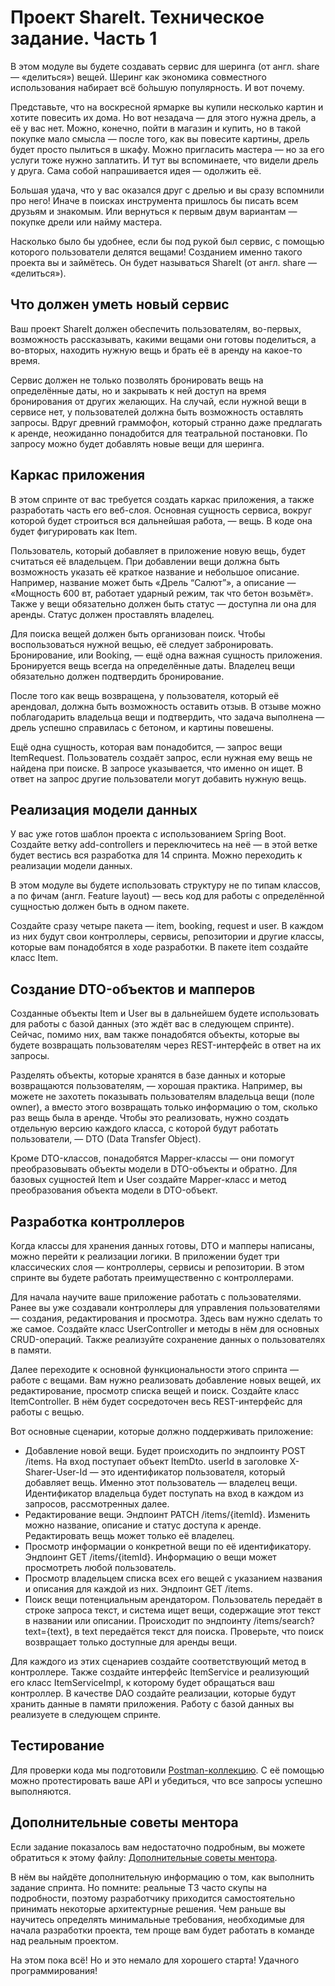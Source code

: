 # Проект ShareIt. Техническое задание. Часть 1

В этом модуле вы будете создавать сервис для шеринга (от англ. share — «делиться») вещей. Шеринг как экономика совместного использования набирает всё бо́льшую популярность. И вот почему.

Представьте, что на воскресной ярмарке вы купили несколько картин и хотите повесить их дома. Но вот незадача — для этого нужна дрель, а её у вас нет. Можно, конечно, пойти в магазин и купить, но в такой покупке мало смысла — после того, как вы повесите картины, дрель будет просто пылиться в шкафу. Можно пригласить мастера — но за его услуги тоже нужно заплатить. И тут вы вспоминаете, что видели дрель у друга. Сама собой напрашивается идея — одолжить её.

Большая удача, что у вас оказался друг с дрелью и вы сразу вспомнили про него! Иначе в поисках инструмента пришлось бы писать всем друзьям и знакомым. Или вернуться к первым двум вариантам — покупке дрели или найму мастера.

Насколько было бы удобнее, если бы под рукой был сервис, с помощью которого пользователи делятся вещами! Созданием именно такого проекта вы и займётесь. Он будет называться ShareIt (от англ. share — «делиться»).

## Что должен уметь новый сервис

Ваш проект ShareIt должен обеспечить пользователям, во-первых, возможность рассказывать, какими вещами они готовы поделиться, а во-вторых, находить нужную вещь и брать её в аренду на какое-то время.

Сервис должен не только позволять бронировать вещь на определённые даты, но и закрывать к ней доступ на время бронирования от других желающих. На случай, если нужной вещи в сервисе нет, у пользователей должна быть возможность оставлять запросы. Вдруг древний граммофон, который странно даже предлагать к аренде, неожиданно понадобится для театральной постановки. По запросу можно будет добавлять новые вещи для шеринга.

## Каркас приложения
В этом спринте от вас требуется создать каркас приложения, а также разработать часть его веб-слоя. Основная сущность сервиса, вокруг которой будет строиться вся дальнейшая работа, — вещь. В коде она будет фигурировать как Item.

Пользователь, который добавляет в приложение новую вещь, будет считаться её владельцем. При добавлении вещи должна быть возможность указать её краткое название и небольшое описание. Например, название может быть «Дрель “Салют”», а описание — «Мощность 600 вт, работает ударный режим, так что бетон возьмёт». Также у вещи обязательно должен быть статус — доступна ли она для аренды. Статус должен проставлять владелец.

Для поиска вещей должен быть организован поиск. Чтобы воспользоваться нужной вещью, её следует забронировать. Бронирование, или Booking, — ещё одна важная сущность приложения. Бронируется вещь всегда на определённые даты. Владелец вещи обязательно должен подтвердить бронирование.

После того как вещь возвращена, у пользователя, который её арендовал, должна быть возможность оставить отзыв. В отзыве можно поблагодарить владельца вещи и подтвердить, что задача выполнена — дрель успешно справилась с бетоном, и картины повешены.

Ещё одна сущность, которая вам понадобится, — запрос вещи ItemRequest. Пользователь создаёт запрос, если нужная ему вещь не найдена при поиске. В запросе указывается, что именно он ищет. В ответ на запрос другие пользователи могут добавить нужную вещь.

## Реализация модели данных
У вас уже готов шаблон проекта с использованием Spring Boot. Создайте ветку add-controllers и переключитесь на неё — в этой ветке будет вестись вся разработка для 14 спринта. Можно переходить к реализации модели данных.

В этом модуле вы будете использовать структуру не по типам классов, а по фичам (англ. Feature layout) — весь код для работы с определённой сущностью должен быть в одном пакете.

Создайте сразу четыре пакета — item, booking, request и user. В каждом из них будут свои контроллеры, сервисы, репозитории и другие классы, которые вам понадобятся в ходе разработки. В пакете item создайте класс Item.

## Создание DTO-объектов и мапперов
Созданные объекты Item и User вы в дальнейшем будете использовать для работы с базой данных (это ждёт вас в следующем спринте). Сейчас, помимо них, вам также понадобятся объекты, которые вы будете возвращать пользователям через REST-интерфейс в ответ на их запросы.

Разделять объекты, которые хранятся в базе данных и которые возвращаются пользователям, — хорошая практика. Например, вы можете не захотеть показывать пользователям владельца вещи (поле owner), а вместо этого возвращать только информацию о том, сколько раз вещь была в аренде. Чтобы это реализовать, нужно создать отдельную версию каждого класса, с которой будут работать пользователи, — DTO (Data Transfer Object).

Кроме DTO-классов, понадобятся Mapper-классы — они помогут преобразовывать объекты модели в DTO-объекты и обратно. Для базовых сущностей Item и User создайте Mapper-класс и метод преобразования объекта модели в DTO-объект.

## Разработка контроллеров
Когда классы для хранения данных готовы, DTO и мапперы написаны, можно перейти к реализации логики. В приложении будет три классических слоя — контроллеры, сервисы и репозитории. В этом спринте вы будете работать преимущественно с контроллерами.

Для начала научите ваше приложение работать с пользователями. Ранее вы уже создавали контроллеры для управления пользователями — создания, редактирования и просмотра. Здесь вам нужно сделать то же самое. Создайте класс UserController и методы в нём для основных CRUD-операций. Также реализуйте сохранение данных о пользователях в памяти.

Далее переходите к основной функциональности этого спринта — работе с вещами. Вам нужно реализовать добавление новых вещей, их редактирование, просмотр списка вещей и поиск. Создайте класс ItemController. В нём будет сосредоточен весь REST-интерфейс для работы с вещью.

Вот основные сценарии, которые должно поддерживать приложение:
* Добавление новой вещи. Будет происходить по эндпоинту POST /items. На вход поступает объект ItemDto. userId в заголовке X-Sharer-User-Id — это идентификатор пользователя, который добавляет вещь. Именно этот пользователь — владелец вещи. Идентификатор владельца будет поступать на вход в каждом из запросов, рассмотренных далее.
* Редактирование вещи. Эндпоинт PATCH /items/{itemId}. Изменить можно название, описание и статус доступа к аренде. Редактировать вещь может только её владелец.
* Просмотр информации о конкретной вещи по её идентификатору. Эндпоинт GET /items/{itemId}. Информацию о вещи может просмотреть любой пользователь.
* Просмотр владельцем списка всех его вещей с указанием названия и описания для каждой из них. Эндпоинт GET /items.
* Поиск вещи потенциальным арендатором. Пользователь передаёт в строке запроса текст, и система ищет вещи, содержащие этот текст в названии или описании. Происходит по эндпоинту /items/search?text={text}, в text передаётся текст для поиска. Проверьте, что поиск возвращает только доступные для аренды вещи.

Для каждого из этих сценариев создайте соответствующий метод в контроллере. Также создайте интерфейс ItemService и реализующий его класс ItemServiceImpl, к которому будет обращаться ваш контроллер. В качестве DAO создайте реализации, которые будут хранить данные в памяти приложения. Работу с базой данных вы реализуете в следующем спринте.

## Тестирование
Для проверки кода мы подготовили [Postman-коллекцию](https://github.com/yandex-praktikum/java-shareit/blob/add-controllers/postman/sprint.json). С её помощью можно протестировать ваше API и убедиться, что все запросы успешно выполняются.

## Дополнительные советы ментора
Если задание показалось вам недостаточно подробным, вы можете обратиться к этому файлу: [Дополнительные советы ментора](https://code.s3.yandex.net/Java/4mod1sprProject/mentors_advice_1.2.pdf).

В нём вы найдёте дополнительную информацию о том, как выполнить задание спринта. Но помните: реальные ТЗ часто скупы на подробности, поэтому разработчику приходится самостоятельно принимать некоторые архитектурные решения. Чем раньше вы научитесь определять минимальные требования, необходимые для начала разработки проекта, тем проще вам будет работать в команде над реальным проектом.

На этом пока всё! Но и это немало для хорошего старта! Удачного программирования!